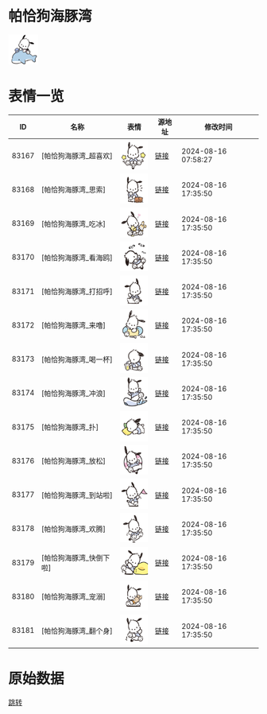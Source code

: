 # 帕恰狗海豚湾

<img src="./cover.png" height="60" alt="cover" />

# 表情一览

|ID|名称|表情|源地址|修改时间|
|----|----|----|----|----|
|83167|[帕恰狗海豚湾_超喜欢]|<img src="./pic/083167_%5B帕恰狗海豚湾_超喜欢%5D.png" height="60" alt="超喜欢"/>|[链接](https://i0.hdslb.com/bfs/garb/20b13f15afc1efb7901f2434e80c7a933fcc1b86.png)|2024-08-16 07:58:27|
|83168|[帕恰狗海豚湾_思索]|<img src="./pic/083168_%5B帕恰狗海豚湾_思索%5D.png" height="60" alt="思索"/>|[链接](https://i0.hdslb.com/bfs/garb/eb6e893d09824a3645f81b078740d19f0d87b7ca.png)|2024-08-16 17:35:50|
|83169|[帕恰狗海豚湾_吃冰]|<img src="./pic/083169_%5B帕恰狗海豚湾_吃冰%5D.png" height="60" alt="吃冰"/>|[链接](https://i0.hdslb.com/bfs/garb/a5001811e0bbb5c7d48fca548e8da128ad0c768f.png)|2024-08-16 17:35:50|
|83170|[帕恰狗海豚湾_看海鸥]|<img src="./pic/083170_%5B帕恰狗海豚湾_看海鸥%5D.png" height="60" alt="看海鸥"/>|[链接](https://i0.hdslb.com/bfs/garb/acc9a4292e2e41fb94d055a489f3706a9f4308e6.png)|2024-08-16 17:35:50|
|83171|[帕恰狗海豚湾_打招呼]|<img src="./pic/083171_%5B帕恰狗海豚湾_打招呼%5D.png" height="60" alt="打招呼"/>|[链接](https://i0.hdslb.com/bfs/garb/c3ec1b4b6488dcc317b93bad532ff1d5a68a7ae5.png)|2024-08-16 17:35:50|
|83172|[帕恰狗海豚湾_来噜]|<img src="./pic/083172_%5B帕恰狗海豚湾_来噜%5D.png" height="60" alt="来噜"/>|[链接](https://i0.hdslb.com/bfs/garb/165b655a690edad8728a126e042e211c9353a974.png)|2024-08-16 17:35:50|
|83173|[帕恰狗海豚湾_喝一杯]|<img src="./pic/083173_%5B帕恰狗海豚湾_喝一杯%5D.png" height="60" alt="喝一杯"/>|[链接](https://i0.hdslb.com/bfs/garb/dd92efc9caf497c66c7010d14343ec4a40e4473d.png)|2024-08-16 17:35:50|
|83174|[帕恰狗海豚湾_冲浪]|<img src="./pic/083174_%5B帕恰狗海豚湾_冲浪%5D.png" height="60" alt="冲浪"/>|[链接](https://i0.hdslb.com/bfs/garb/40c8d717391db5e597339bc085e134b6a91c5ab3.png)|2024-08-16 17:35:50|
|83175|[帕恰狗海豚湾_扑]|<img src="./pic/083175_%5B帕恰狗海豚湾_扑%5D.png" height="60" alt="扑"/>|[链接](https://i0.hdslb.com/bfs/garb/5e623611608febc0eb408aa5d8a2ccec9e9c5b31.png)|2024-08-16 17:35:50|
|83176|[帕恰狗海豚湾_放松]|<img src="./pic/083176_%5B帕恰狗海豚湾_放松%5D.png" height="60" alt="放松"/>|[链接](https://i0.hdslb.com/bfs/garb/b4430a8b245bb5e64ac0d4cf1dfafad80cb18c0a.png)|2024-08-16 17:35:50|
|83177|[帕恰狗海豚湾_到站啦]|<img src="./pic/083177_%5B帕恰狗海豚湾_到站啦%5D.png" height="60" alt="到站啦"/>|[链接](https://i0.hdslb.com/bfs/garb/150548c74c6bf358658c290bc1b40c418b5ec5d0.png)|2024-08-16 17:35:50|
|83178|[帕恰狗海豚湾_欢腾]|<img src="./pic/083178_%5B帕恰狗海豚湾_欢腾%5D.png" height="60" alt="欢腾"/>|[链接](https://i0.hdslb.com/bfs/garb/6e20870214e10641faec97e5114051b603eb0f57.png)|2024-08-16 17:35:50|
|83179|[帕恰狗海豚湾_快倒下啦]|<img src="./pic/083179_%5B帕恰狗海豚湾_快倒下啦%5D.png" height="60" alt="快倒下啦"/>|[链接](https://i0.hdslb.com/bfs/garb/c73c9fe5fa22b4821016e965953c99a43ce87de3.png)|2024-08-16 17:35:50|
|83180|[帕恰狗海豚湾_宠溺]|<img src="./pic/083180_%5B帕恰狗海豚湾_宠溺%5D.png" height="60" alt="宠溺"/>|[链接](https://i0.hdslb.com/bfs/garb/91d604fe2859c089ba44f064fb3577f5ec7e6273.png)|2024-08-16 17:35:50|
|83181|[帕恰狗海豚湾_翻个身]|<img src="./pic/083181_%5B帕恰狗海豚湾_翻个身%5D.png" height="60" alt="翻个身"/>|[链接](https://i0.hdslb.com/bfs/garb/788f5e32e3f12e60cb6fdb015efd7f1850e91156.png)|2024-08-16 17:35:50|

# 原始数据

[跳转](./raw.json)

